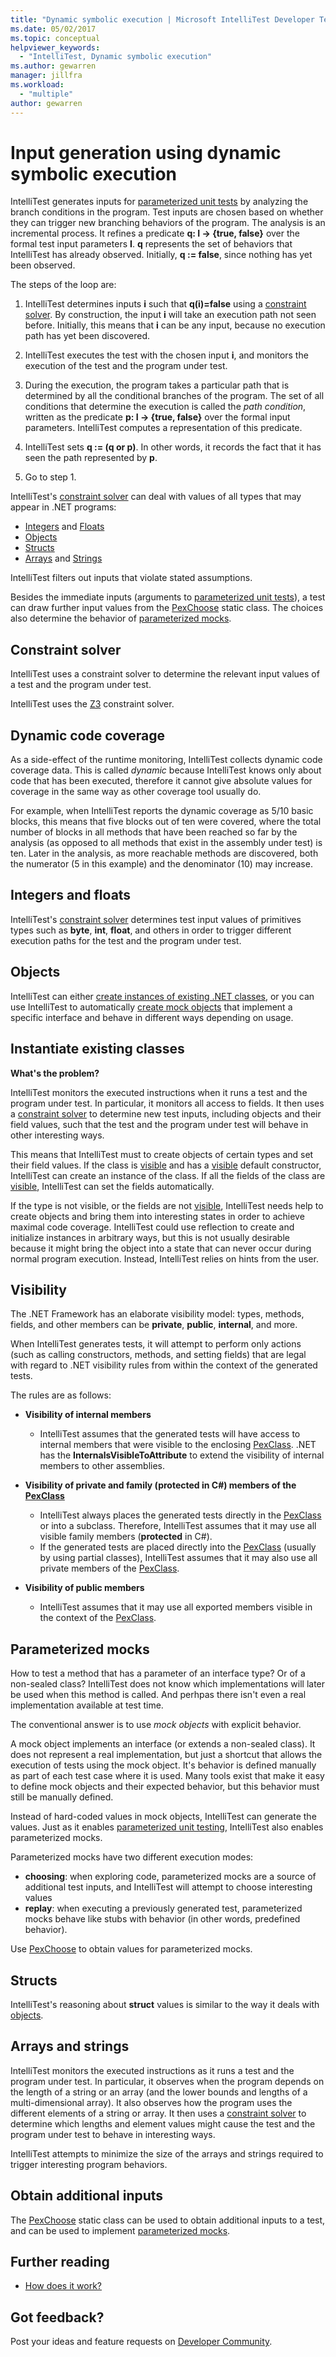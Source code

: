```yaml
---
title: "Dynamic symbolic execution | Microsoft IntelliTest Developer Test Tool"
ms.date: 05/02/2017
ms.topic: conceptual
helpviewer_keywords:
  - "IntelliTest, Dynamic symbolic execution"
ms.author: gewarren
manager: jillfra
ms.workload:
  - "multiple"
author: gewarren
---
```

# Input generation using dynamic symbolic execution

IntelliTest generates inputs for
[parameterized unit tests](test-generation.md#parameterized-unit-testing)
by analyzing the branch conditions in the program.
Test inputs are chosen based on whether they can
trigger new branching behaviors of the program.
The analysis is an incremental process. It refines a
predicate **q: I -> {true, false}** over the formal
test input parameters **I**. **q** represents the set
of behaviors that IntelliTest has already observed.
Initially, **q := false**, since nothing has yet been
observed.

The steps of the loop are:

1. IntelliTest determines inputs **i** such that **q(i)=false**
   using a [constraint solver](#constraint-solver).
   By construction, the input **i** will take an
   execution path not seen before. Initially, this
   means that **i** can be any input, because no
   execution path has yet been discovered.

1. IntelliTest executes the test with the chosen
   input **i**, and monitors the execution of the
   test and the program under test.

1. During the execution, the program takes a
   particular path that is determined by all the
   conditional branches of the program. The set of
   all conditions that determine the execution is
   called the *path condition*, written as the
   predicate **p: I -> {true, false}** over the formal
   input parameters. IntelliTest computes a
   representation of this predicate.

1. IntelliTest sets **q := (q or p)**. In other words,
   it records the fact that it has seen the path
   represented by **p**.

1. Go to step 1.

IntelliTest's [constraint solver](#constraint-solver)
can deal with values of all types that may appear in
.NET programs:

* [Integers](#integers-and-floats) and [Floats](#integers-and-floats)
* [Objects](#objects)
* [Structs](#structs)
* [Arrays](#arrays-and-strings) and [Strings](#arrays-and-strings)

IntelliTest filters out inputs that violate stated assumptions.

Besides the immediate inputs (arguments to
[parameterized unit tests](test-generation.md#parameterized-unit-testing)),
a test can draw further input values from the
[PexChoose](static-helper-classes.md#pexchoose)
static class. The choices also determine the behavior of
[parameterized mocks](#parameterized-mocks).

<a name="constraint-solver"></a>
## Constraint solver

IntelliTest uses a constraint solver to determine
the relevant input values of a test and the
program under test.

IntelliTest uses the
[Z3](https://github.com/Z3Prover/z3/wiki) constraint solver.

<a name="dynamic-code-coverage"></a>
## Dynamic code coverage

As a side-effect of the runtime monitoring,
IntelliTest collects dynamic code coverage data.
This is called *dynamic* because IntelliTest knows
only about code that has been executed, therefore it
cannot give absolute values for coverage in the same way
as other coverage tool usually do.

For example, when IntelliTest reports the dynamic
coverage as 5/10 basic blocks, this means that five
blocks out of ten were covered, where the total
number of blocks in all methods that have been reached
so far by the analysis (as opposed to all methods
that exist in the assembly under test) is ten.
Later in the analysis, as more reachable methods
are discovered, both the numerator (5 in this example)
and the denominator (10) may increase.

<a name="integers-and-floats"></a>
## Integers and floats

IntelliTest's [constraint solver](#constraint-solver)
determines test input values of primitives types such
as **byte**, **int**, **float**, and others in order
to trigger different execution paths for the test and
the program under test.

<a name="objects"></a>
## Objects

IntelliTest can either
[create instances of existing .NET classes](#existing-classes),
or you can use IntelliTest to automatically
[create mock objects](#parameterized-mocks) that
implement a specific interface and behave in different
ways depending on usage.

<a name="existing-classes"></a>
## Instantiate existing classes

**What's the problem?**

IntelliTest monitors the executed instructions when
it runs a test and the program under test. In
particular, it monitors all access to fields. It then
uses a [constraint solver](#constraint-solver) to
determine new test inputs, including objects and
their field values, such that the test and the
program under test will behave in other interesting ways.

This means that IntelliTest must to create objects of
certain types and set their field values. If the
class is [visible](#visibility) and has a
[visible](#visibility) default constructor,
IntelliTest can create an instance of the class.
If all the fields of the class are [visible](#visibility),
IntelliTest can set the fields automatically.

If the type is not visible, or the fields are not
[visible](#visibility), IntelliTest needs help to
create objects and bring them into interesting states
in order to achieve maximal code coverage. IntelliTest
could use reflection to create and initialize
instances in arbitrary ways, but this is not usually
desirable because it might bring the object into a
state that can never occur during normal program
execution. Instead, IntelliTest relies on hints from
the user.

<a name="visibility"></a>
## Visibility

The .NET Framework has an elaborate visibility model:
types, methods, fields, and other members can be
**private**, **public**, **internal**, and more.

When IntelliTest generates tests, it will attempt to
perform only actions (such as calling constructors,
methods, and setting fields) that are legal with regard
to .NET visibility rules from within the context of
the generated tests.

The rules are as follows:

* **Visibility of internal members**
  * IntelliTest assumes that the generated tests will have access
  to internal members that were visible to the
  enclosing [PexClass](attribute-glossary.md#pexclass).
  .NET has the **InternalsVisibleToAttribute** to
  extend the visibility of internal members to other assemblies.

* **Visibility of private and family (protected in C#) members of the
  [PexClass](attribute-glossary.md#pexclass)**
  * IntelliTest always places the generated tests directly
    in the [PexClass](attribute-glossary.md#pexclass)
    or into a subclass. Therefore, IntelliTest
    assumes that it may use all visible family
    members (**protected** in C#).
  * If the generated tests are placed directly into
    the [PexClass](attribute-glossary.md#pexclass)
    (usually by using partial classes), IntelliTest
    assumes that it may also use all private members of the
    [PexClass](attribute-glossary.md#pexclass).

* **Visibility of public members**
  * IntelliTest assumes that it may use all exported members visible in the context of the [PexClass](attribute-glossary.md#pexclass).

<a name="parameterized-mocks"></a>
## Parameterized mocks

How to test a method that has a parameter of an
interface type? Or of a non-sealed class? IntelliTest
does not know which implementations will later be
used when this method is called. And perhpas there isn't
even a real implementation available at test time.

The conventional answer is to use *mock objects* with
explicit behavior.

A mock object implements an interface (or extends a
non-sealed class). It does not represent a real
implementation, but just a shortcut that allows the
execution of tests using the mock object. It's
behavior is defined manually as part of each test
case where it is used. Many tools exist that make it
easy to define mock objects and their expected
behavior, but this behavior must still be manually defined.

Instead of hard-coded values in mock objects,
IntelliTest can generate the values. Just as
it enables [parameterized unit testing](test-generation.md#parameterized-unit-testing),
IntelliTest  also enables parameterized mocks.

Parameterized mocks have two different execution modes:

* **choosing**: when exploring code, parameterized
  mocks are a source of additional test inputs, and
  IntelliTest will attempt to choose interesting values
* **replay**: when executing a previously generated
  test, parameterized mocks behave like stubs with
  behavior (in other words, predefined behavior).

Use [PexChoose](static-helper-classes.md#pexchoose)
to obtain values for parameterized mocks.

<a name="structs"></a>
## Structs

IntelliTest's reasoning about **struct** values is
similar to the way it deals with [objects](#objects).

<a name="arrays-and-strings"></a>
## Arrays and strings

IntelliTest monitors the executed instructions as
it runs a test and the program under test. In
particular, it observes when the program depends on
the length of a string or an array (and the lower
bounds and lengths of a multi-dimensional array).
It also observes how the program uses the different
elements of a string or array. It then uses a
[constraint solver](#constraint-solver) to determine
which lengths and element values might cause the test
and the program under test to behave in interesting ways.

IntelliTest attempts to minimize the size of the
arrays and strings required to trigger interesting
program behaviors.

<a name="additional-inputs"></a>
## Obtain additional inputs

The [PexChoose](static-helper-classes.md#pexchoose) static class can be used to obtain additional inputs to a test, and can be used to implement [parameterized mocks](#parameterized-mocks).

<a name="further-reading"></a>
## Further reading

* [How does it work?](https://devblogs.microsoft.com/devops/smart-unit-tests-a-mental-model/)

## Got feedback?

Post your ideas and feature requests on [Developer Community](https://developercommunity.visualstudio.com/content/idea/post.html?space=8).